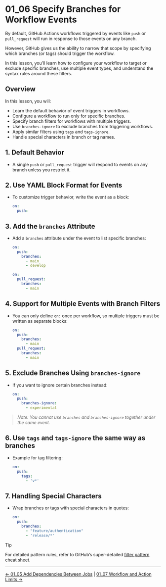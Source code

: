 # 01_06 Specify Branches for Workflow Events

By default, GitHub Actions workflows triggered by events like `push` or `pull_request` will run in response to those events on any branch.

However, GitHub gives us the ability to narrow that scope by specifying which branches (or tags) should trigger the workflow.

In this lesson, you’ll learn how to configure your workflow to target or exclude specific branches, use multiple event types, and understand the syntax rules around these filters.

## Overview

In this lesson, you will:

- Learn the default behavior of event triggers in workflows.
- Configure a workflow to run only for specific branches.
- Specify branch filters for workflows with multiple triggers.
- Use `branches-ignore` to exclude branches from triggering workflows.
- Apply similar filters using `tags` and `tags-ignore`.
- Handle special characters in branch or tag names.

## 1. Default Behavior

- A single `push` or `pull_request` trigger will respond to events on any branch unless you restrict it.

## 2. Use YAML Block Format for Events

- To customize trigger behavior, write the event as a block:

  ```yaml
  on:
    push:
  ```

## 3. Add the `branches` Attribute

- Add a `branches` attribute under the event to list specific branches:

  ```yaml
  on:
    push:
      branches:
        - main
        - develop
  ```

  ```yaml
  on:
    pull_request:
      branches:
        - main
  ```

## 4. Support for Multiple Events with Branch Filters

- You can only define `on:` once per workflow, so multiple triggers must be written as separate blocks:

  ```yaml
  on:
    push:
      branches:
        - main
    pull_request:
      branches:
        - main
  ```

## 5. Exclude Branches Using `branches-ignore`

- If you want to ignore certain branches instead:

  ```yaml
  on:
    push:
      branches-ignore:
        - experimental
  ```

> *Note: You cannot use `branches` and `branches-ignore` together under the same event.*

## 6. Use `tags` and `tags-ignore` the same way as branches

- Example for tag filtering:

  ```yaml
  on:
    push:
      tags:
        - 'v*'
  ```

## 7. Handling Special Characters

- Wrap branches or tags with special characters in quotes:

  ```yaml
  on:
    push:
      branches:
        - "feature/authentication"
        - 'release/*'
  ```

> [!TIP]
> For detailed pattern rules, refer to GitHub’s super-detailed [filter pattern cheat sheet](https://help.github.com/en/actions/automating-your-workflow-with-github-actions/workflow-syntax-for-github-actions#filter-pattern-cheat-sheet).

<!-- FooterStart -->
---
[← 01_05 Add Dependencies Between Jobs](../01_05_add_dependencies_between_jobs/README.md) | [01_07 Workflow and Action Limits →](../01_07_workflow_action_limits/README.md)
<!-- FooterEnd -->
